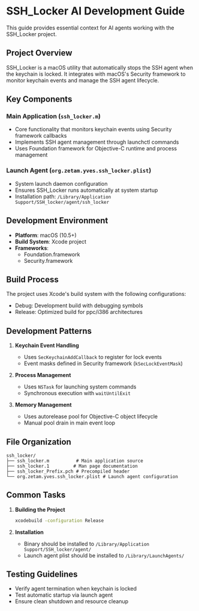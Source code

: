 # SSH_Locker AI Development Guide

This guide provides essential context for AI agents working with the SSH_Locker project.

## Project Overview

SSH_Locker is a macOS utility that automatically stops the SSH agent when the keychain is locked. It integrates with macOS's Security framework to monitor keychain events and manage the SSH agent lifecycle.

## Key Components

### Main Application (`ssh_locker.m`)
- Core functionality that monitors keychain events using Security framework callbacks
- Implements SSH agent management through launchctl commands
- Uses Foundation framework for Objective-C runtime and process management

### Launch Agent (`org.zetam.yves.ssh_locker.plist`)
- System launch daemon configuration
- Ensures SSH_Locker runs automatically at system startup
- Installation path: `/Library/Application Support/SSH_locker/agent/ssh_locker`

## Development Environment

- **Platform**: macOS (10.5+)
- **Build System**: Xcode project
- **Frameworks**:
  - Foundation.framework
  - Security.framework

## Build Process

The project uses Xcode's build system with the following configurations:
- Debug: Development build with debugging symbols
- Release: Optimized build for ppc/i386 architectures

## Development Patterns

1. **Keychain Event Handling**
   - Uses `SecKeychainAddCallback` to register for lock events
   - Event masks defined in Security framework (`kSecLockEventMask`)

2. **Process Management**
   - Uses `NSTask` for launching system commands
   - Synchronous execution with `waitUntilExit`

3. **Memory Management**
   - Uses autorelease pool for Objective-C object lifecycle
   - Manual pool drain in main event loop

## File Organization
```
ssh_locker/
├── ssh_locker.m          # Main application source
├── ssh_locker.1         # Man page documentation
├── ssh_locker_Prefix.pch # Precompiled header
└── org.zetam.yves.ssh_locker.plist # Launch agent configuration
```

## Common Tasks

1. **Building the Project**
   ```bash
   xcodebuild -configuration Release
   ```

2. **Installation**
   - Binary should be installed to `/Library/Application Support/SSH_locker/agent/`
   - Launch agent plist should be installed to `/Library/LaunchAgents/`

## Testing Guidelines

- Verify agent termination when keychain is locked
- Test automatic startup via launch agent
- Ensure clean shutdown and resource cleanup